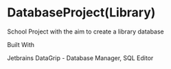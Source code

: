 # DatabaseProject(Library)

School Project with the aim to create a library database

Built With

Jetbrains DataGrip - Database Manager, SQL Editor
